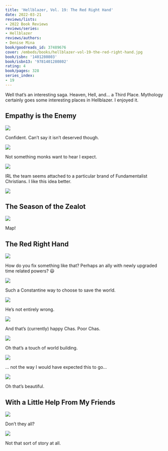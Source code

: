 ```yaml
---
title: 'Hellblazer, Vol. 19: The Red Right Hand'
date: 2022-03-21
reviews/lists:
- 2022 Book Reviews
reviews/series:
- Hellblazer
reviews/authors:
- Denise Mina
book/goodreads_id: 37489676
cover: /embeds/books/hellblazer-vol-19-the-red-right-hand.jpg
book/isbn: '1401280803'
book/isbn13: '9781401280802'
rating: 4
book/pages: 328
series_index:
- 19
---
```

Well that’s an interesting saga. Heaven, Hell, and… a Third Place. Mythology certainly goes some interesting places in Hellblazer. I enjoyed it. 

<!--more-->

## Empathy is the Enemy

![](/embeds/books/attachments/hellblazer-19-2bcf07.png)

Confident. Can’t say it isn’t deserved though. 

![](/embeds/books/attachments/hellblazer-19-90721c.png)

Not something monks want to hear I expect. 

![](/embeds/books/attachments/hellblazer-19-87114f.png)

IRL the team seems attached to a particular brand of Fundamentalist Christians. I like this idea better. 

![](/embeds/books/attachments/hellblazer-19-028946.png)

## The Season of the Zealot 

![](/embeds/books/attachments/hellblazer-19-a937ac.png)

Map!

## The Red Right Hand

![](/embeds/books/attachments/hellblazer-19-d73953.png)

How do you fix something like that? Perhaps an ally with newly upgraded time related powers? 😃

![](/embeds/books/attachments/hellblazer-19-ee524c.png)

Such a Constantine way to choose to save the world. 

![](/embeds/books/attachments/hellblazer-19-e67d5d.png)

He’s not entirely wrong. 

![](/embeds/books/attachments/hellblazer-19-a7b0a5.png)

And that’s (currently) happy Chas. Poor Chas. 

![](/embeds/books/attachments/hellblazer-19-bb6ee9.png)

Oh that’s a touch of world building. 

![](/embeds/books/attachments/hellblazer-19-15fde0.png)

… not the way I would have expected this to go…

![](/embeds/books/attachments/hellblazer-19-5397d8.png)

Oh that’s beautiful. 

## With a Little Help From My Friends

![](/embeds/books/attachments/hellblazer-19-572d2f.png)

Don’t they all?

![](/embeds/books/attachments/hellblazer-19-db948d.png)

Not that sort of story at all.